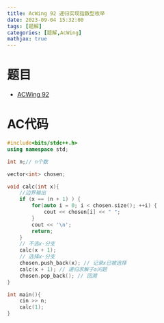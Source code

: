 ```yaml
---
title: AcWing 92 递归实现指数型枚举 
date: 2023-09-04 15:32:00
tags: [题解]
categories: [题解,AcWing]
mathjax: true
---
```


# 题目

- [ACWing 92](https://www.acwing.com/problem/content/description/94/)


<!--more-->

# AC代码

```c++
#include<bits/stdc++.h>
using namespace std;

int n;// n个数

vector<int> chosen;

void calc(int x){
	//边界输出
	if (x == (n + 1) ) {
		for(auto i = 0; i < chosen.size(); ++i) {
			cout << chosen[i] << " ";
		}
		cout << '\n';
		return;
	}	
	// 不选x-分支
	calc(x + 1);
	// 选择x-分支
	chosen.push_back(x); // 记录x已被选择
	calc(x + 1); // 递归求解子a问题
	chosen.pop_back(); // 回溯
}

int main(){
	cin >> n;
	calc(1); 
}
```
